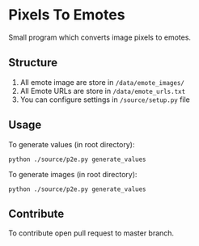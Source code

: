 # Pixels To Emotes

Small program which converts image pixels to emotes.

## Structure

1. All emote image are store in `/data/emote_images/`
2. All Emote URLs are store in `/data/emote_urls.txt`
3. You can configure settings in `/source/setup.py` file

## Usage

To generate values (in root directory):

    python ./source/p2e.py generate_values

To generate images (in root directory):

    python ./source/p2e.py generate_values

## Contribute

To contribute open pull request to master branch.
